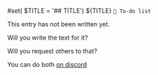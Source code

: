 #set( $TITLE = '## TITLE')
${TITLE}
`📃 To-do list`

This entry has not been written yet. 

Will you write the text for it?

Will you request others to that?

You can do both [on discord](<https://discord.com/channels/562910943848169472/1173922660489633802>)
<!---
tag: todo
keywords:  
aliases: 
-->